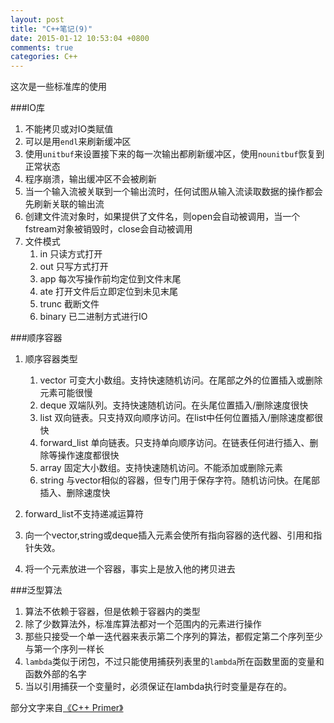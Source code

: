 ```yaml
---
layout: post
title: "C++笔记(9)"
date: 2015-01-12 10:53:04 +0800
comments: true
categories: C++
---
```

这次是一些标准库的使用
<!-- more -->
###IO库
1. 不能拷贝或对IO类赋值
2. 可以是用`endl`来刷新缓冲区
3. 使用`unitbuf`来设置接下来的每一次输出都刷新缓冲区，使用`nounitbuf`恢复到正常状态
4. 程序崩溃，输出缓冲区不会被刷新
5. 当一个输入流被关联到一个输出流时，任何试图从输入流读取数据的操作都会先刷新关联的输出流
6. 创建文件流对象时，如果提供了文件名，则open会自动被调用，当一个fstream对象被销毁时，close会自动被调用
7. 文件模式
	1. in 只读方式打开
	2. out 只写方式打开
	3. app 每次写操作前均定位到文件末尾
	4. ate 打开文件后立即定位到未见末尾
	5. trunc 截断文件
	6. binary 已二进制方式进行IO

###顺序容器

1. 顺序容器类型
	1. vector 可变大小数组。支持快速随机访问。在尾部之外的位置插入或删除元素可能很慢
	2. deque 双端队列。支持快速随机访问。在头尾位置插入/删除速度很快
	3. list 双向链表。只支持双向顺序访问。在list中任何位置插入/删除速度都很快
	4. forward_list 单向链表。只支持单向顺序访问。在链表任何进行插入、删除等操作速度都很快
	5. array 固定大小数组。支持快速随机访问。不能添加或删除元素
	6. string 与vector相似的容器，但专门用于保存字符。随机访问快。在尾部插入、删除速度快

2. forward_list不支持递减运算符
3. 向一个vector,string或deque插入元素会使所有指向容器的迭代器、引用和指针失效。
4. 将一个元素放进一个容器，事实上是放入他的拷贝进去

###泛型算法
1. 算法不依赖于容器，但是依赖于容器内的类型
2. 除了少数算法外，标准库算法都对一个范围内的元素进行操作
3. 那些只接受一个单一迭代器来表示第二个序列的算法，都假定第二个序列至少与第一个序列一样长
4. `lambda`类似于闭包，不过只能使用捕获列表里的`lambda`所在函数里面的变量和函数外部的名字
5. 当以引用捕获一个变量时，必须保证在lambda执行时变量是存在的。


部分文字来自[《C++ Primer》](http://www.amazon.cn/gp/product/B00ESUIL0O/ref=as_li_tf_tl?ie=UTF8&camp=536&creative=3200&creativeASIN=B00ESUIL0O&linkCode=as2&tag=robinwu-23)
